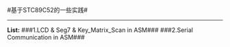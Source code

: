 #基于STC89C52的一些实践#

------

**List:**
###1.LCD & Seg7 & Key_Matrix_Scan in ASM###
###2.Serial Communication in ASM###
